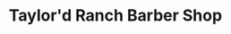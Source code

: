 ---
title: "Taylor'd Ranch Barber Shop"
url: /albuquerque/taylord-ranch-barber-shop/
shop: hairdresser
---